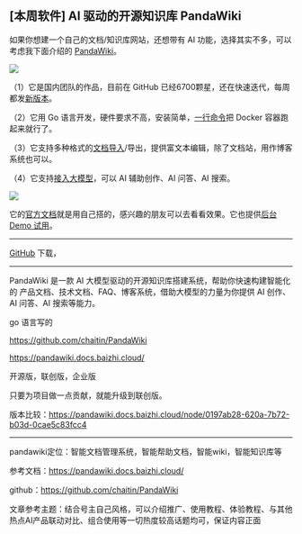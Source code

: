 ## [本周软件]  AI 驱动的开源知识库 PandaWiki

如果你想建一个自己的文档/知识库网站，还想带有 AI 功能，选择其实不多，可以考虑我下面介绍的 [PandaWiki](https://github.com/chaitin/PandaWiki)。

![](https://cdn.beekka.com/blogimg/asset/202510/bg2025102511.webp)

（1）它是国内团队的作品，目前在 GitHub 已经6700颗星，还在快速迭代，每周都发[新版本](https://github.com/chaitin/PandaWiki/releases)。

（2）它用 Go 语言开发，硬件要求不高，安装简单，[一行命令](https://pandawiki.docs.baizhi.cloud/node/01971602-bb4e-7c90-99df-6d3c38cfd6d5)把 Docker 容器跑起来就行了。

（3）它支持多种格式的[文档导入](https://pandawiki.docs.baizhi.cloud/node/01976929-0e76-77a9-aed9-842e60933464)/导出，提供富文本编辑，除了文档站，用作博客系统也可以。

（4）它支持[接入大模型](https://pandawiki.docs.baizhi.cloud/node/01971616-811c-70e1-82d9-706a202b8498)，可以 AI 辅助创作、AI 问答、AI 搜索。

![](https://cdn.beekka.com/blogimg/asset/202510/bg2025102512.webp)

它的[官方文档](https://pandawiki.docs.baizhi.cloud/)就是用自己搭的，感兴趣的朋友可以去看看效果。它也提供[后台 Demo 试用](https://pandawiki.docs.baizhi.cloud/node/01971af3-f304-7043-9e39-d2c6b6f8d4e9)。

---

[GitHub](https://github.com/chaitin/PandaWiki) 下载，

---

PandaWiki 是一款 AI 大模型驱动的开源知识库搭建系统，帮助你快速构建智能化的 产品文档、技术文档、FAQ、博客系统，借助大模型的力量为你提供 AI 创作、AI 问答、AI 搜索等能力。

go 语言写的

https://github.com/chaitin/PandaWiki

https://pandawiki.docs.baizhi.cloud/

开源版，联创版，企业版

只要为项目做一点贡献，就能升级到联创版。

版本比较：https://pandawiki.docs.baizhi.cloud/node/0197ab28-620a-7b72-b03d-0cae5c83fcc4


---

pandawiki定位：智能文档管理系统，智能帮助文档，智能wiki，智能知识库等

参考文档：https://pandawiki.docs.baizhi.cloud/

github：https://github.com/chaitin/PandaWiki

文章参考主题：结合号主自己风格，可以介绍推广、使用教程、体验教程、与其他热点AI产品联动对比、组合使用等一切热度较高话题均可，保证内容正面

